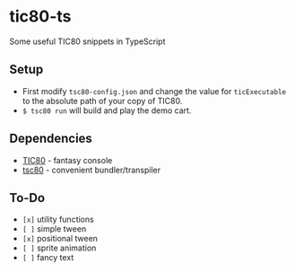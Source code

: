 # tic80-ts
Some useful TIC80 snippets in TypeScript

## Setup
* First modify `tsc80-config.json` and change the value for `ticExecutable` to the absolute path of your copy of TIC80.
* `$ tsc80 run` will build and play the demo cart.

## Dependencies
* [TIC80](https://github.com/nesbox/TIC-80) - fantasy console
* [tsc80](https://github.com/scambier/tic80-typescript) - convenient bundler/transpiler

## To-Do
* `[x]` utility functions
* `[ ]` simple tween
* `[x]` positional tween
* `[ ]` sprite animation
* `[ ]` fancy text